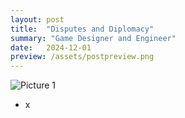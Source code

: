 ```yaml
---
layout: post
title:  "Disputes and Diplomacy"
summary: "Game Designer and Engineer"
date:   2024-12-01
preview: /assets/postpreview.png
---
```


![Picture 1](/assets/disputesanddiplomacy.png)

- x
